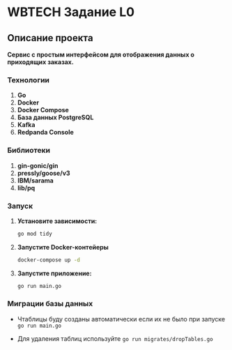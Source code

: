 # WBTECH Задание L0

## Описание проекта

**Сервис с простым интерфейсом для отображения данных о приходящих заказах.**

### Технологии

1.  **Go**
2.  **Docker**
3.  **Docker Compose** 
4. **База данных PostgreSQL**
5. **Kafka**
6. **Redpanda Console**

### Библиотеки
1. **gin-gonic/gin**
2. **pressly/goose/v3**
3. **IBM/sarama**
4. **lib/pq**


### Запуск
1.  **Установите зависимости:**

    ```bash
    go mod tidy
    ```
2. **Запустите Docker-контейеры**
    ```bash
    docker-compose up -d 
    ```

3. **Запустите приложение:**

    ```bash
    go run main.go
    ```

### Миграции базы данных

* Чтаблицы буду созданы автоматически если их не было при запуске
  `go run main.go`

* Для удаления таблиц используйте
  `go run migrates/dropTables.go`
